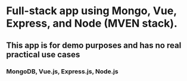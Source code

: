 # Full-stack app using Mongo, Vue, Express, and Node (MVEN stack).
## This app is for demo purposes and has no real practical use cases
### MongoDB, Vue.js, Express.js, Node.js
